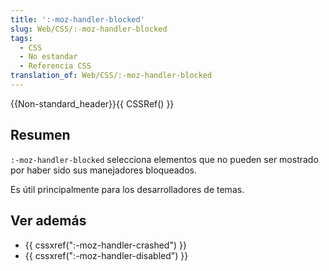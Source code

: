 ```yaml
---
title: ':-moz-handler-blocked'
slug: Web/CSS/:-moz-handler-blocked
tags:
  - CSS
  - No estandar
  - Referencia CSS
translation_of: Web/CSS/:-moz-handler-blocked
---
```


{{Non-standard_header}}{{ CSSRef() }}

## Resumen

`:-moz-handler-blocked` selecciona elementos que no pueden ser mostrado por haber sido sus manejadores bloqueados.

Es útil principalmente para los desarrolladores de temas.

## Ver además

- {{ cssxref(":-moz-handler-crashed") }}
- {{ cssxref(":-moz-handler-disabled") }}
